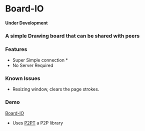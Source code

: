 # Board-IO
#### Under Development
### A simple Drawing board that can be shared with peers

### Features
- Super Simple connection *
- No Server Required

### Known Issues
- Resizing window, clears the page strokes.

### Demo
[Board-IO](https://elvistony.github.io/board-io/ "A simple Draw-Board that is shared with peers")

* Uses [P2PT](https://github.com/subins2000/p2pt "A p2p library that uses Bittorent Trackers to announce!") a P2P library 

